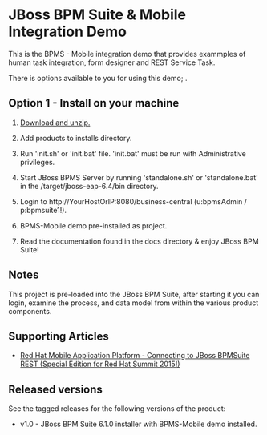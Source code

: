 JBoss BPM Suite & Mobile Integration Demo
============================
This is the BPMS - Mobile integration demo that provides exammples of human task integration, form designer
and REST Service Task.

There is options available to you for using this demo; .


Option 1 - Install on your machine
----------------------------------
1. [Download and unzip.](https://github.com/jbossdemocentral/bpms-rewards-demo/archive/master.zip)

2. Add products to installs directory.

3. Run 'init.sh' or 'init.bat' file. 'init.bat' must be run with Administrative privileges.

4. Start JBoss BPMS Server by running 'standalone.sh' or 'standalone.bat' in the <path-to-project>/target/jboss-eap-6.4/bin directory.

5. Login to http://YourHostOrIP:8080/business-central  (u:bpmsAdmin / p:bpmsuite1!).

6. BPMS-Mobile demo pre-installed as project.

7. Read the documentation found in the docs directory & enjoy JBoss BPM Suite!

Notes
-----
This project is pre-loaded into the JBoss BPM Suite, after starting it you can login,
examine the process, and data model from within the various product components.

Supporting Articles
-------------------
- [Red Hat Mobile Application Platform - Connecting to JBoss BPMSuite REST (Special Edition for Red Hat Summit 2015!)](http://maggiechu-jboss.blogspot.com/2015/06/red-hat-mobile-app-connecting-to-bpms-rest.html)

Released versions
-----------------
See the tagged releases for the following versions of the product:

- v1.0 - JBoss BPM Suite 6.1.0 installer with BPMS-Mobile demo installed.